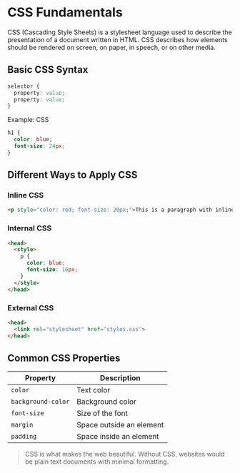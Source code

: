 # CSS Fundamentals

CSS (Cascading Style Sheets) is a stylesheet language used to describe the presentation of a document written in HTML. CSS describes how elements should be rendered on screen, on paper, in speech, or on other media.

## Basic CSS Syntax

```css
selector {
  property: value;
  property: value;
}
```

Example: CSS

```css
h1 {
  color: blue;
  font-size: 24px;
}
```

## Different Ways to Apply CSS

### Inline CSS
```html
<p style="color: red; font-size: 20px;">This is a paragraph with inline CSS.</p>
```

### Internal CSS
```html
<head>
  <style>
    p {
      color: blue;
      font-size: 16px;
    }
  </style>
</head>
```

### External CSS
```html
<head>
  <link rel="stylesheet" href="styles.css">
</head>
```

## Common CSS Properties

| Property | Description |
|----------|-------------|
| `color` | Text color |
| `background-color` | Background color |
| `font-size` | Size of the font |
| `margin` | Space outside an element |
| `padding` | Space inside an element |

> CSS is what makes the web beautiful. Without CSS, websites would be plain text documents with minimal formatting. 